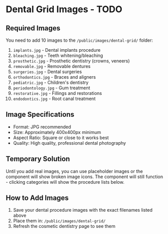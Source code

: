 # Dental Grid Images - TODO

## Required Images
You need to add 10 images to the `/public/images/dental-grid/` folder:

1. `implants.jpg` - Dental implants procedure
2. `bleaching.jpg` - Teeth whitening/bleaching
3. `prosthetic.jpg` - Prosthetic dentistry (crowns, veneers)
4. `removable.jpg` - Removable dentures
5. `surgeries.jpg` - Dental surgeries
6. `orthodontics.jpg` - Braces and aligners
7. `pediatric.jpg` - Children's dentistry
8. `periodontology.jpg` - Gum treatment
9. `restorative.jpg` - Fillings and restorations
10. `endodontics.jpg` - Root canal treatment

## Image Specifications
- Format: JPG recommended
- Size: Approximately 400x400px minimum
- Aspect Ratio: Square or close to it works best
- Quality: High quality, professional dental photography

## Temporary Solution
Until you add real images, you can use placeholder images or the component will show broken image icons. The component will still function - clicking categories will show the procedure lists below.

## How to Add Images
1. Save your dental procedure images with the exact filenames listed above
2. Place them in: `/public/images/dental-grid/`
3. Refresh the cosmetic dentistry page to see them
